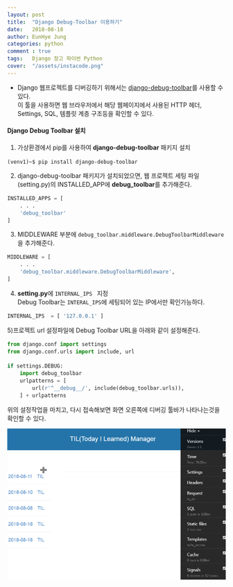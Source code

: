 ```yaml
---
layout: post
title:  "Django Debug-Toolbar 이용하기"
date:   2018-08-18
author: EunHye Jung
categories: python
comment : true
tags:	Django 장고 파이썬 Python
cover:  "/assets/instacode.png"
---   
```

    

* Django 웹프로젝트를 디버깅하기 위해서는 [django-debug-toolbar](https://django-debug-toolbar.readthedocs.io/en/stable/)를 사용할 수 있다.  
이 툴을 사용하면 웹 브라우저에서 해당 웹페이지에서 사용된 HTTP 헤더, Settings, SQL, 템플릿 계층 구조등을 확인할 수 있다.  
    
    
    
#### Django Debug Toolbar 설치   
   
    
1) 가상환경에서 pip를 사용하여 <b>django-debug-toolbar</b> 패키지 설치  
  
`(venv1)~$ pip install django-debug-toolbar`   
   

2) django-debug-toolbar 패키지가 설치되었으면, 웹 프로젝트 세팅 파일(setting.py)의 INSTALLED_APP에 <b>debug_toolbar</b>를 추가해준다.  
  
  
```python  
INSTALLED_APPS = [
    . . .
    'debug_toolbar'
]
```  

  
  
3) MIDDLEWARE 부분에 `debug_toolbar.middleware.DebugToolbarMiddleware`을 추가해준다.  
  
  
```python  
MIDDLEWARE = [
    . . .
    'debug_toolbar.middleware.DebugToolbarMiddleware',
]
```  
  
4) <b>setting.py</b>에 `INTERNAL_IPS ` 지정  
Debug Toolbar는 `INTERAL_IPS`에 세팅되어 있는 IP에서만 확인가능하다.  
  
```python  
INTERNAL_IPS  = [ '127.0.0.1' ]
```  

  
  
5)프로젝트 url 설정파일에 Debug Toolbar URL을 아래와 같이 설정해준다.  
  
```python   
from django.conf import settings
from django.conf.urls import include, url

if settings.DEBUG:
    import debug_toolbar
    urlpatterns = [
        url(r'^__debug__/', include(debug_toolbar.urls)),
    ] + urlpatterns
```
  
  
위의 설정작업을 마치고, 다시 접속해보면 화면 오른쪽에 디버깅 툴바가 나타나는것을 확인할 수 있다.  
  
   
![content01](/assets/contents/django/content02.PNG)  
   
   
   
   







  

